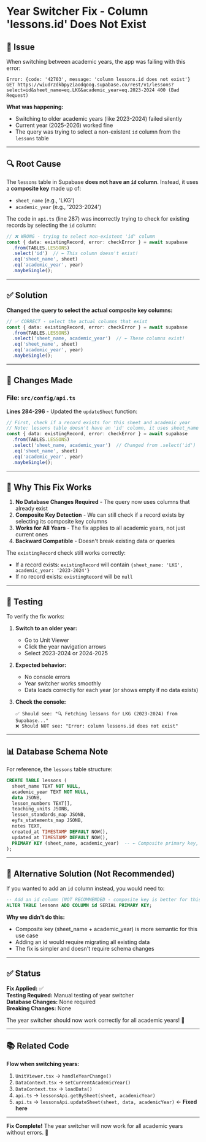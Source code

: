 # Year Switcher Fix - Column 'lessons.id' Does Not Exist

## 🐛 Issue

When switching between academic years, the app was failing with this error:

```
Error: {code: '42703', message: 'column lessons.id does not exist'}
GET https://wiudrzdkbpyziaodqoog.supabase.co/rest/v1/lessons?select=id&sheet_name=eq.LKG&academic_year=eq.2023-2024 400 (Bad Request)
```

**What was happening:**
- Switching to older academic years (like 2023-2024) failed silently
- Current year (2025-2026) worked fine
- The query was trying to select a non-existent `id` column from the `lessons` table

---

## 🔍 Root Cause

The `lessons` table in Supabase **does not have an `id` column**. Instead, it uses a **composite key** made up of:
- `sheet_name` (e.g., 'LKG')
- `academic_year` (e.g., '2023-2024')

The code in `api.ts` (line 287) was incorrectly trying to check for existing records by selecting the `id` column:

```typescript
// ❌ WRONG - trying to select non-existent 'id' column
const { data: existingRecord, error: checkError } = await supabase
  .from(TABLES.LESSONS)
  .select('id')  // ← This column doesn't exist!
  .eq('sheet_name', sheet)
  .eq('academic_year', year)
  .maybeSingle();
```

---

## ✅ Solution

**Changed the query to select the actual composite key columns:**

```typescript
// ✅ CORRECT - select the actual columns that exist
const { data: existingRecord, error: checkError } = await supabase
  .from(TABLES.LESSONS)
  .select('sheet_name, academic_year')  // ← These columns exist!
  .eq('sheet_name', sheet)
  .eq('academic_year', year)
  .maybeSingle();
```

---

## 📝 Changes Made

### File: `src/config/api.ts`

**Lines 284-296** - Updated the `updateSheet` function:

```typescript
// First, check if a record exists for this sheet and academic year
// Note: lessons table doesn't have an 'id' column, it uses sheet_name + academic_year as composite key
const { data: existingRecord, error: checkError } = await supabase
  .from(TABLES.LESSONS)
  .select('sheet_name, academic_year')  // Changed from .select('id')
  .eq('sheet_name', sheet)
  .eq('academic_year', year)
  .maybeSingle();
```

---

## 🎯 Why This Fix Works

1. **No Database Changes Required** - The query now uses columns that already exist
2. **Composite Key Detection** - We can still check if a record exists by selecting its composite key columns
3. **Works for All Years** - The fix applies to all academic years, not just current ones
4. **Backward Compatible** - Doesn't break existing data or queries

The `existingRecord` check still works correctly:
- If a record exists: `existingRecord` will contain `{sheet_name: 'LKG', academic_year: '2023-2024'}`
- If no record exists: `existingRecord` will be `null`

---

## 🧪 Testing

To verify the fix works:

1. **Switch to an older year:**
   - Go to Unit Viewer
   - Click the year navigation arrows
   - Select 2023-2024 or 2024-2025

2. **Expected behavior:**
   - No console errors
   - Year switcher works smoothly
   - Data loads correctly for each year (or shows empty if no data exists)

3. **Check the console:**
   ```
   ✅ Should see: "🔍 Fetching lessons for LKG (2023-2024) from Supabase..."
   ❌ Should NOT see: "Error: column lessons.id does not exist"
   ```

---

## 📊 Database Schema Note

For reference, the `lessons` table structure:

```sql
CREATE TABLE lessons (
  sheet_name TEXT NOT NULL,
  academic_year TEXT NOT NULL,
  data JSONB,
  lesson_numbers TEXT[],
  teaching_units JSONB,
  lesson_standards_map JSONB,
  eyfs_statements_map JSONB,
  notes TEXT,
  created_at TIMESTAMP DEFAULT NOW(),
  updated_at TIMESTAMP DEFAULT NOW(),
  PRIMARY KEY (sheet_name, academic_year)  -- ← Composite primary key, no 'id' column!
);
```

---

## 🔧 Alternative Solution (Not Recommended)

If you wanted to add an `id` column instead, you would need to:

```sql
-- Add an id column (NOT RECOMMENDED - composite key is better for this use case)
ALTER TABLE lessons ADD COLUMN id SERIAL PRIMARY KEY;
```

**Why we didn't do this:**
- Composite key (sheet_name + academic_year) is more semantic for this use case
- Adding an id would require migrating all existing data
- The fix is simpler and doesn't require schema changes

---

## ✅ Status

**Fix Applied:** ✅  
**Testing Required:** Manual testing of year switcher  
**Database Changes:** None required  
**Breaking Changes:** None

The year switcher should now work correctly for all academic years! 🎉

---

## 📚 Related Code

**Flow when switching years:**
1. `UnitViewer.tsx` → `handleYearChange()`
2. `DataContext.tsx` → `setCurrentAcademicYear()`
3. `DataContext.tsx` → `loadData()`
4. `api.ts` → `lessonsApi.getBySheet(sheet, academicYear)`
5. `api.ts` → `lessonsApi.updateSheet(sheet, data, academicYear)` ← **Fixed here**

---

**Fix Complete!** The year switcher will now work for all academic years without errors. 🚀

